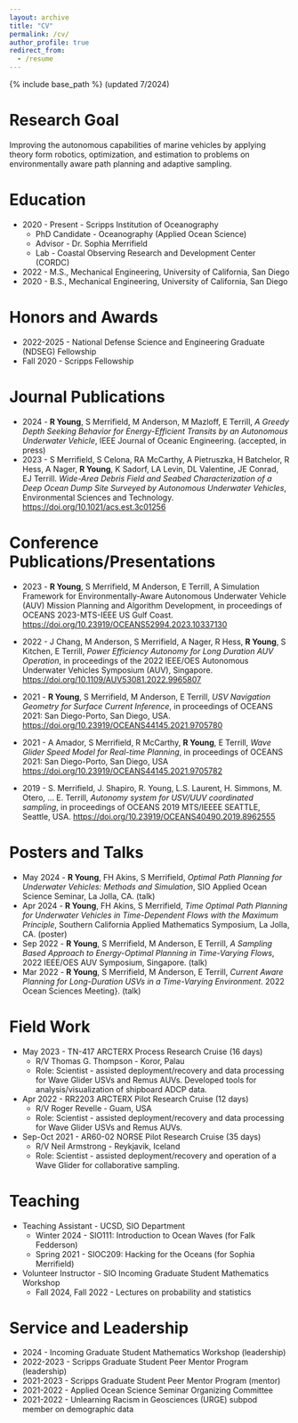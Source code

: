 ```yaml
---
layout: archive
title: "CV"
permalink: /cv/
author_profile: true
redirect_from:
  - /resume
---
```


{% include base_path %}
(updated 7/2024)

Research Goal
======
Improving the autonomous capabilities of marine vehicles by applying theory form robotics, optimization, and estimation to problems on environmentally aware path planning and adaptive sampling.

Education
======
* 2020 - Present - Scripps Institution of Oceanography
  * PhD Candidate - Oceanography (Applied Ocean Science)
  * Advisor - Dr. Sophia Merrifield
  * Lab - Coastal Observing Research and Development Center (CORDC)
* 2022 - M.S., Mechanical Engineering, University of California, San Diego
* 2020 - B.S., Mechanical Engineering, University of California, San Diego

Honors and Awards
======
* 2022-2025 - National Defense Science and Engineering Graduate (NDSEG) Fellowship
* Fall 2020 - Scripps Fellowship

Journal Publications
====
* 2024 - **R Young**, S Merrifield, M Anderson, M Mazloff, E Terrill, _A Greedy Depth Seeking Behavior for Energy-Efficient Transits by an Autonomous Underwater Vehicle_, IEEE Journal of Oceanic Engineering. (accepted, in press)
* 2023 - S Merrifield, S Celona, RA McCarthy, A Pietruszka, H Batchelor, R Hess, A Nager, **R Young**, K Sadorf, LA Levin, DL Valentine, JE Conrad, EJ Terrill. _Wide-Area Debris Field and Seabed Characterization of a Deep Ocean Dump Site Surveyed by Autonomous Underwater Vehicles_, Environmental Sciences and Technology. <https://doi.org/10.1021/acs.est.3c01256>

Conference Publications/Presentations
=====
* 2023 - **R Young**, S Merrifield, M Anderson, E Terrill, A Simulation Framework for Environmentally-Aware Autonomous Underwater Vehicle (AUV) Mission Planning and Algorithm Development, in proceedings of OCEANS 2023-MTS-IEEE US Gulf Coast. <https://doi.org/10.23919/OCEANS52994.2023.10337130>

* 2022 - J Chang, M Anderson, S Merrifield, A Nager, R Hess, **R Young**, S Kitchen, E Terrill, _Power Efficiency Autonomy for Long Duration AUV Operation_, in proceedings of the 2022 IEEE/OES Autonomous Underwater Vehicles Symposium (AUV), Singapore. <https://doi.org/10.1109/AUV53081.2022.9965807>

* 2021 - **R Young**, S Merrifield, M Anderson, E Terrill, _USV Navigation Geometry for Surface Current Inference_, in proceedings of OCEANS 2021: San Diego-Porto, San Diego, USA. <https://doi.org/10.23919/OCEANS44145.2021.9705780>

* 2021 - A Amador, S Merrifield, R McCarthy, **R Young**, E Terrill, _Wave Glider Speed Model for Real-time Planning_, in proceedings of OCEANS 2021: San Diego-Porto, San Diego, USA <https://doi.org/10.23919/OCEANS44145.2021.9705782>

* 2019 - S. Merrifield, J. Shapiro, R. Young, L.S. Laurent, H. Simmons, M. Otero, … E. Terrill, _Autonomy system for USV/UUV coordinated sampling_, in proceedings of OCEANS 2019 MTS/IEEEE SEATTLE, Seattle, USA. <https://doi.org/10.23919/OCEANS40490.2019.8962555>

Posters and Talks
=====
* May 2024 - **R Young**, FH Akins, S Merrifield, _Optimal Path Planning for Underwater Vehicles: Methods and Simulation_, SIO Applied Ocean Science Seminar, La Jolla, CA. (talk)
* Apr 2024 - **R Young**, FH Akins, S Merrifield, _Time Optimal Path Planning for Underwater Vehicles in Time-Dependent Flows with the Maximum Principle_, Southern California Applied Mathematics Symposium, La Jolla, CA. (poster)
* Sep 2022 - **R Young**, S Merrifield, M Anderson, E Terrill, _A Sampling Based Approach to Energy-Optimal Planning in Time-Varying Flows_, 2022 IEEE/OES AUV Symposium, Singapore. (talk)
* Mar 2022 - **R Young**, S Merrifield, M Anderson, E Terrill, _Current Aware Planning for Long-Duration USVs in a Time-Varying Environment_. 2022 Ocean Sciences Meeting}. (talk)

Field Work
=====
* May 2023 - TN-417 ARCTERX Process Research Cruise (16 days)
  * R/V Thomas G. Thompson - Koror, Palau
  * Role: Scientist - assisted deployment/recovery and data processing for Wave Glider USVs and Remus AUVs. Developed tools for analysis/visualization of shipboard ADCP data.
* Apr 2022 - RR2203 ARCTERX Pilot Research Cruise (12 days)
  * R/V Roger Revelle - Guam, USA
  * Role: Scientist - assisted deployment/recovery and data processing for Wave Glider USVs and Remus AUVs.
* Sep-Oct 2021 - AR60-02 NORSE Pilot Research Cruise (35 days)
  * R/V Neil Armstrong - Reykjavik, Iceland
  * Role: Scientist - assisted deployment/recovery and operation of a Wave Glider for collaborative sampling.
 
Teaching
====
* Teaching Assistant - UCSD, SIO Department
  * Winter 2024 - SIO111: Introduction to Ocean Waves (for Falk Fedderson)
  * Spring 2021 - SIOC209: Hacking for the Oceans (for Sophia Merrifield)
* Volunteer Instructor - SIO Incoming Graduate Student Mathematics Workshop
  * Fall 2024, Fall 2022 - Lectures on probability and statistics

  
Service and Leadership
====
* 2024 - Incoming Graduate Student Mathematics Workshop (leadership)
* 2022-2023 - Scripps Graduate Student Peer Mentor Program (leadership)
* 2021-2023 - Scripps Graduate Student Peer Mentor Program (mentor)
* 2021-2022 - Applied Ocean Science Seminar Organizing Committee
* 2021-2022 - Unlearning Racism in Geosciences (URGE) subpod member on demographic data
